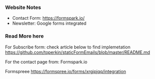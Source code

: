 ### Website Notes

- Contact Form: https://formspark.io/
- Newsletter: Google forms integrated

### Read More here
For Subscribe form: check article below to find implemetation
https://github.com/toperkin/staticFormEmails/blob/master/README.md


For the contact page from: Formspark.io

Formspreee
https://formspree.io/forms/xrgjpjqq/integration
